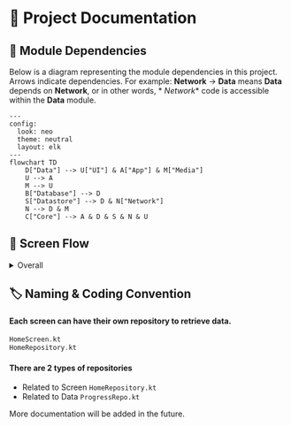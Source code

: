 # 📖 Project Documentation

## 🔗 Module Dependencies

Below is a diagram representing the module dependencies in this project. Arrows indicate
dependencies.
For example: **Network** → **Data** means **Data** depends on **Network**, or in other words, *
*Network**
code is accessible within the **Data** module.

```mermaid
---
config:
  look: neo
  theme: neutral
  layout: elk
---
flowchart TD
    D["Data"] --> U["UI"] & A["App"] & M["Media"]
    U --> A
    M --> U
    B["Database"] --> D
    S["Datastore"] --> D & N["Network"]
    N --> D & M
    C["Core"] --> A & D & S & N & U

```

## 📱 Screen Flow

<details>
<summary>Overall</summary>
Screen with orange border indicate that mini player will be shown when there is an ongoing playback.

```mermaid
---
config:
theme: dark
---
flowchart LR
    B[Book]
    E[Episode]
    H[Home]
    L[Login]
    P[Podcast]
    Pl[Player]
    S[Settings]
    L --> H
    H --> P
    P --> E
    H --> B
    H --> S
class B, E, H, P, Pl primary
classDef primary stroke: #FFC981
```

</details>

## 🏷️ Naming & Coding Convention

#### Each screen can have their own repository to retrieve data.

```kotlin
HomeScreen.kt
HomeRepository.kt
```

#### There are 2 types of repositories

* Related to Screen `HomeRepository.kt`
* Related to Data `ProgressRepo.kt`

More documentation will be added in the future.

